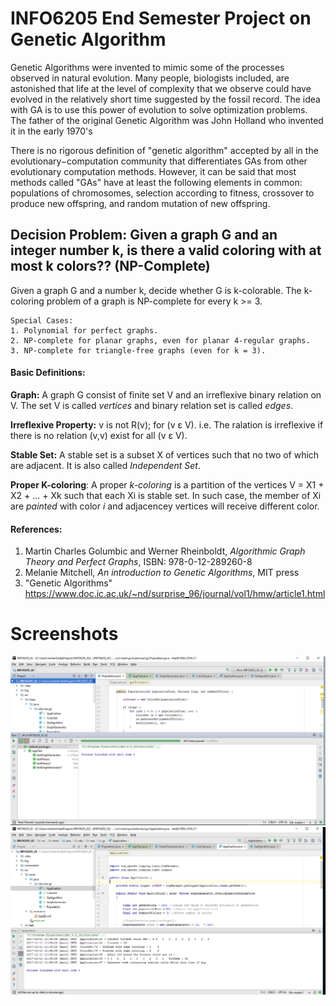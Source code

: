 # INFO6205 End Semester Project on Genetic Algorithm
Genetic Algorithms were invented to mimic some of the processes observed in natural evolution. Many people, biologists included, are astonished that life at the level of complexity that we observe could have evolved in the relatively short time suggested by the fossil record. The idea with GA is to use this power of evolution to solve optimization problems. The father of the original Genetic Algorithm was John Holland who invented it in the early 1970's

There is no rigorous definition of "genetic algorithm" accepted by all in the evolutionary−computation community that differentiates GAs from other evolutionary computation methods.
However, it can be said that most methods called "GAs" have at least the following elements in common:
populations of chromosomes, selection according to fitness, crossover to produce new offspring, and random
mutation of new offspring.

## Decision Problem: Given a graph G and an integer number k, is there a valid coloring with at most k colors?? (NP-Complete)
Given a graph G and a number k, decide whether G is k-colorable.
The k-coloring problem of a graph is NP-complete for every k >= 3.

    Special Cases:
    1. Polynomial for perfect graphs.
    2. NP-complete for planar graphs, even for planar 4-regular graphs.
    3. NP-complete for triangle-free graphs (even for k = 3).


#### Basic Definitions:

**Graph:** A graph G consist of finite set V and
an irreflexive binary relation on V. The set V is called *vertices*
and binary relation set is called *edges*.

**Irreflexive Property:** v is not R(v); for (v &epsilon; V).
i.e. The ralation is irreflexive if there is no relation (v,v) exist for all (v &epsilon; V).

**Stable Set:** A stable set is a subset X of vertices such that no two of which are adjacent. It is also called *Independent Set*.

**Proper K-coloring**: A proper *k-coloring* is a partition of the vertices
V = X1 + X2 + ... + Xk such that each Xi is stable set. In such case, the member of Xi are *painted* with color *i*
and adjacencey vertices will receive different color.

#### References:
1. Martin Charles Golumbic and Werner Rheinboldt, *Algorithmic Graph Theory and Perfect Graphs*, ISBN: 978-0-12-289260-8
2. Melanie Mitchell, *An introduction to Genetic Algorithms*, MIT press
3. "Genetic Algorithms" https://www.doc.ic.ac.uk/~nd/surprise_96/journal/vol1/hmw/article1.html

# Screenshots

![Screenshot](./screenshots/unittest.png)
![Screenshot](./screenshots/apprun.png)
